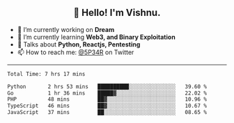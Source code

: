 <h2 align="center">👋 Hello! I'm Vishnu.</h2>


- 🔭 I’m currently working on **Dream**
- 🌱 I’m currently learning **Web3, and Binary Exploitation**
- 💬 Talks about **Python, Reactjs, Pentesting**
- 📫 How to reach me: [@5P34R](https://twitter.com/Vishnu27302693) on Twitter

---
<!--START_SECTION:waka-->

```txt
Total Time: 7 hrs 17 mins

Python       2 hrs 53 mins   ██████████░░░░░░░░░░░░░░░   39.60 %
Go           1 hr 36 mins    █████▓░░░░░░░░░░░░░░░░░░░   22.02 %
PHP          48 mins         ██▓░░░░░░░░░░░░░░░░░░░░░░   10.96 %
TypeScript   46 mins         ██▓░░░░░░░░░░░░░░░░░░░░░░   10.67 %
JavaScript   37 mins         ██░░░░░░░░░░░░░░░░░░░░░░░   08.65 %
```

<!--END_SECTION:waka-->
